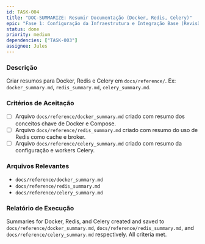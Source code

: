 ```yaml
---
id: TASK-004
title: "DOC-SUMMARIZE: Resumir Documentação (Docker, Redis, Celery)"
epic: "Fase 1: Configuração da Infraestrutura e Integração Base (Revisão e Testes)"
status: done
priority: medium
dependencies: ["TASK-003"]
assignee: Jules
---
```


### Descrição

Criar resumos para Docker, Redis e Celery em `docs/reference/`. Ex: `docker_summary.md`, `redis_summary.md`, `celery_summary.md`.

### Critérios de Aceitação

- [ ] Arquivo `docs/reference/docker_summary.md` criado com resumo dos conceitos chave de Docker e Compose.
- [ ] Arquivo `docs/reference/redis_summary.md` criado com resumo do uso de Redis como cache e broker.
- [ ] Arquivo `docs/reference/celery_summary.md` criado com resumo da configuração e workers Celery.

### Arquivos Relevantes

* `docs/reference/docker_summary.md`
* `docs/reference/redis_summary.md`
* `docs/reference/celery_summary.md`

### Relatório de Execução

Summaries for Docker, Redis, and Celery created and saved to `docs/reference/docker_summary.md`, `docs/reference/redis_summary.md`, and `docs/reference/celery_summary.md` respectively. All criteria met.
